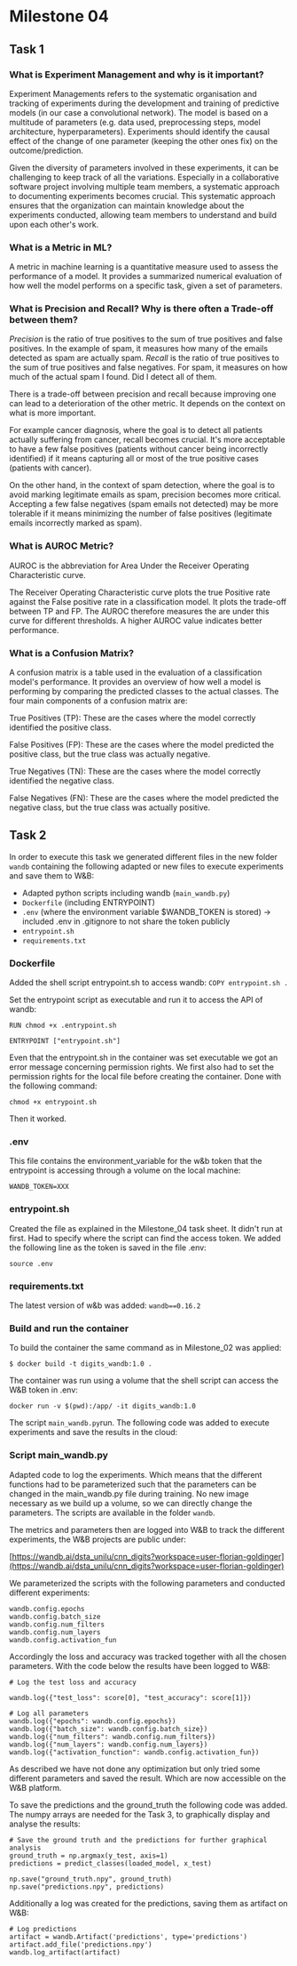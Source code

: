 # Milestone 04

## Task 1

### What is Experiment Management and why is it important?

Experiment Managements refers to the systematic organisation and tracking of experiments during the development and training of predictive models (in our case a convolutional network). The model is based on a multitude of parameters (e.g. data used, preprocessing steps, model architecture, hyperparameters). Experiments should identify the causal effect of the change of one parameter (keeping the other ones fix) on the outcome/prediction. 

Given the diversity of parameters involved in these experiments, it can be challenging to keep track of all the variations. Especially in a collaborative software project involving multiple team members, a systematic approach to documenting experiments becomes crucial. This systematic approach ensures that the organization can maintain knowledge about the experiments conducted, allowing team members to understand and build upon each other's work.

### What is a Metric in ML?

A metric in machine learning is a quantitative measure used to assess the performance of a model. It provides a summarized numerical evaluation of how well the model performs on a specific task, given a set of parameters.

### What is Precision and Recall? Why is there often a Trade-off between them?

*Precision* is the ratio of true positives to the sum of true positives and false positives. In the example of spam, it measures how many of the emails detected as spam are actually spam. 
*Recall* is the ratio of true positives to the sum of true positives and false negatives. For spam, it measures on how much of the actual spam I found. Did I detect all of them. 

There is a trade-off between precision and recall because improving one can lead to a deterioration of the other metric. It depends on the context on what is more important.

For example cancer diagnosis, where the goal is to detect all patients actually suffering from cancer, recall becomes crucial. It's more acceptable to have a few false positives (patients without cancer being incorrectly identified) if it means capturing all or most of the true positive cases (patients with cancer).

On the other hand, in the context of spam detection, where the goal is to avoid marking legitimate emails as spam, precision becomes more critical. Accepting a few false negatives (spam emails not detected) may be more tolerable if it means minimizing the number of false positives (legitimate emails incorrectly marked as spam).

### What is AUROC Metric?

AUROC is the abbreviation for Area Under the Receiver Operating Characteristic curve. 

The Receiver Operating Characteristic curve plots the true Positive rate against the False positive rate in a classification model. It plots the trade-off between TP and FP. 
The AUROC therefore measures the are under this curve for different thresholds. A higher AUROC value indicates better performance.

### What is a Confusion Matrix?

A confusion matrix is a table used in the evaluation of a classification model's performance. It provides an overview of how well a model is performing by comparing the predicted classes to the actual classes. The four main components of a confusion matrix are:

True Positives (TP):
These are the cases where the model correctly identified the positive class.

False Positives (FP):
These are the cases where the model predicted the positive class, but the true class was actually negative.

True Negatives (TN):
These are the cases where the model correctly identified the negative class.

False Negatives (FN):
These are the cases where the model predicted the negative class, but the true class was actually positive.

## Task 2

In order to execute this task we generated different files in the new folder ```wandb``` containing the following adapted or new files to execute experiments and save them to W&B:

- Adapted python scripts including wandb (```main_wandb.py```)
- ```Dockerfile``` (including ENTRYPOINT)
- ```.env``` (where the environment variable $WANDB_TOKEN is stored) -> included .env in .gitignore to not share the token publicly 
- ```entrypoint.sh```
- ```requirements.txt``` 

### Dockerfile

Added the shell script entrypoint.sh to access wandb: 
```COPY entrypoint.sh . ``` 

Set the entrypoint script as executable and run it to access the API of wandb:

```
RUN chmod +x .entrypoint.sh

ENTRYPOINT ["entrypoint.sh"]
```

Even that the entrypoint.sh in the container was set executable we got an error message concerning permission rights. We first also had to set the permission rights for the local file before creating the container. Done with the following command: 

```chmod +x entrypoint.sh```

Then it worked. 

### .env

This file contains the environment_variable for the w&b token that the entrypoint is accessing through a volume on the local machine: 

```
WANDB_TOKEN=XXX
```

### entrypoint.sh

Created the file as explained in the Milestone_04 task sheet. It didn't run at first. Had to specify where the script can find the access token. We added the following line as the token is saved in the file .env:

```
source .env
```

### requirements.txt

The latest version of w&b was added: ```wandb==0.16.2```

### Build and run the container

To build the container the same command as in Milestone_02 was applied: 

```
$ docker build -t digits_wandb:1.0 .
```

The container was run using a volume that the shell script can access the W&B token in .env:

```
docker run -v $(pwd):/app/ -it digits_wandb:1.0
```

The script ```main_wandb.py```run. The following code was added to execute experiments and save the results in the cloud: 

### Script main_wandb.py 

Adapted code to log the experiments. Which means that the different functions had to be parameterized such that the parameters can be changed in the main_wandb.py file during training. No new image necessary as we build up a volume, so we can directly change the parameters. The scripts are available in the folder ```wandb```. 

The metrics and parameters then are logged into W&B to track the different experiments, the W&B projects are public under: 

[https://wandb.ai/dsta_unilu/cnn_digits?workspace=user-florian-goldinger](https://wandb.ai/dsta_unilu/cnn_digits?workspace=user-florian-goldinger)

We parameterized the scripts with the following parameters and conducted different experiments:

```
wandb.config.epochs
wandb.config.batch_size 
wandb.config.num_filters 
wandb.config.num_layers 
wandb.config.activation_fun 
```

Accordingly the loss and accuracy was tracked together with all the chosen parameters. With the code below the results have been logged to W&B: 

```
# Log the test loss and accuracy

wandb.log({"test_loss": score[0], "test_accuracy": score[1]})

# Log all parameters
wandb.log({"epochs": wandb.config.epochs})
wandb.log({"batch_size": wandb.config.batch_size})
wandb.log({"num_filters": wandb.config.num_filters})
wandb.log({"num_layers": wandb.config.num_layers})
wandb.log({"activation_function": wandb.config.activation_fun})
```

As described we have not done any optimization but only tried some different parameters and saved the result. Which are now accessible on the W&B platform. 


To save the predictions and the ground_truth the following code was added. The numpy arrays are needed for the Task 3, to graphically display and analyse the results:

```
# Save the ground truth and the predictions for further graphical analysis
ground_truth = np.argmax(y_test, axis=1)
predictions = predict_classes(loaded_model, x_test)

np.save("ground_truth.npy", ground_truth)
np.save("predictions.npy", predictions)
```

Additionally a log was created for the predictions, saving them as artifact on W&B:

```
# Log predictions 
artifact = wandb.Artifact('predictions', type='predictions')
artifact.add_file('predictions.npy')
wandb.log_artifact(artifact)
```

